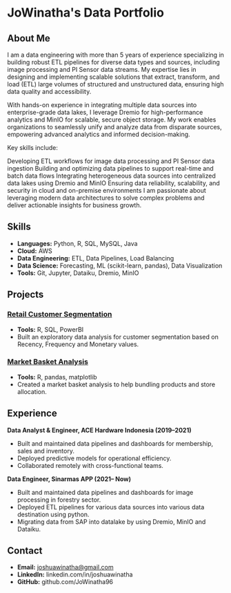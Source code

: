 # JoWinatha's Data Portfolio

## About Me
I am a data engineering with more than 5 years of experience specializing in building robust ETL pipelines for diverse data types and sources, including image processing and PI Sensor data streams. My expertise lies in designing and implementing scalable solutions that extract, transform, and load (ETL) large volumes of structured and unstructured data, ensuring high data quality and accessibility.

With hands-on experience in integrating multiple data sources into enterprise-grade data lakes, I leverage Dremio for high-performance analytics and MinIO for scalable, secure object storage. My work enables organizations to seamlessly unify and analyze data from disparate sources, empowering advanced analytics and informed decision-making.

Key skills include:

Developing ETL workflows for image data processing and PI Sensor data ingestion
Building and optimizing data pipelines to support real-time and batch data flows
Integrating heterogeneous data sources into centralized data lakes using Dremio and MinIO
Ensuring data reliability, scalability, and security in cloud and on-premise environments
I am passionate about leveraging modern data architectures to solve complex problems and deliver actionable insights for business growth.

## Skills
- **Languages:** Python, R, SQL, MySQL, Java
- **Cloud:** AWS
- **Data Engineering:** ETL, Data Pipelines, Load Balancing
- **Data Science:** Forecasting, ML (scikit-learn, pandas), Data Visualization
- **Tools:** Git, Jupyter, Dataiku, Dremio, MinIO

## Projects

### [Retail Customer Segmentation](#https://github.com/JoWinatha96/Porto/blob/main/customerclustering.rmd)
- **Tools:** R, SQL, PowerBI
- Built an exploratory data analysis for customer segmentation based on Recency, Frequency and Monetary values.

### [Market Basket Analysis](#https://github.com/JoWinatha96/Porto/blob/main/market_basket.rmd)
- **Tools:** R, pandas, matplotlib
- Created a market basket analysis to help bundling products and store allocation.


## Experience

**Data Analyst & Engineer, ACE Hardware Indonesia (2019–2021)**
- Built and maintained data pipelines and dashboards for membership, sales and inventory.
- Deployed predictive models for operational efficiency.
- Collaborated remotely with cross-functional teams.


**Data Engineer, Sinarmas APP (2021– Now)**
- Built and maintained data pipelines and dashboards for image processing in forestry sector.
- Deployed ETL pipelines for various data sources into various data destination using python.
- Migrating data from SAP into datalake by using Dremio, MinIO and Dataiku.

## Contact
- **Email:** joshuawinatha@gmail.com
- **LinkedIn:** linkedin.com/in/joshuawinatha
- **GitHub:** github.com/JoWinatha96
